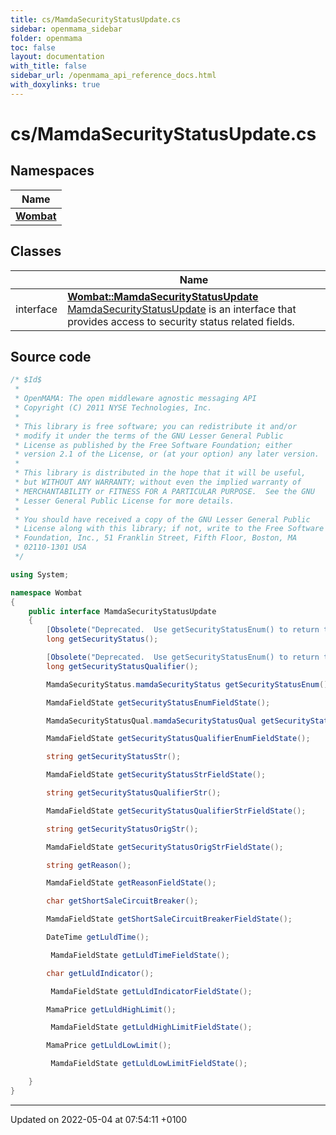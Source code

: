 ```yaml
---
title: cs/MamdaSecurityStatusUpdate.cs
sidebar: openmama_sidebar
folder: openmama
toc: false
layout: documentation
with_title: false
sidebar_url: /openmama_api_reference_docs.html
with_doxylinks: true
---
```


# cs/MamdaSecurityStatusUpdate.cs



## Namespaces

| Name           |
| -------------- |
| **[Wombat](namespaceWombat.html)**  |

## Classes

|                | Name           |
| -------------- | -------------- |
| interface | **[Wombat::MamdaSecurityStatusUpdate](interfaceWombat_1_1MamdaSecurityStatusUpdate.html)** <br>[MamdaSecurityStatusUpdate]() is an interface that provides access to security status related fields.  |




## Source code

```csharp
/* $Id$
 *
 * OpenMAMA: The open middleware agnostic messaging API
 * Copyright (C) 2011 NYSE Technologies, Inc.
 *
 * This library is free software; you can redistribute it and/or
 * modify it under the terms of the GNU Lesser General Public
 * License as published by the Free Software Foundation; either
 * version 2.1 of the License, or (at your option) any later version.
 *
 * This library is distributed in the hope that it will be useful,
 * but WITHOUT ANY WARRANTY; without even the implied warranty of
 * MERCHANTABILITY or FITNESS FOR A PARTICULAR PURPOSE.  See the GNU
 * Lesser General Public License for more details.
 *
 * You should have received a copy of the GNU Lesser General Public
 * License along with this library; if not, write to the Free Software
 * Foundation, Inc., 51 Franklin Street, Fifth Floor, Boston, MA
 * 02110-1301 USA
 */

using System;

namespace Wombat
{
    public interface MamdaSecurityStatusUpdate
    {
        [Obsolete("Deprecated.  Use getSecurityStatusEnum() to return the security status as an enumerated type.  Use getSecurityStatusStr to return it as a string")]
        long getSecurityStatus();

        [Obsolete("Deprecated.  Use getSecurityStatusEnum() to return the security status qualifier as an enumerated type.  Use getSecurityStatusQualifierStr to return it as a string")]
        long getSecurityStatusQualifier();

        MamdaSecurityStatus.mamdaSecurityStatus getSecurityStatusEnum();

        MamdaFieldState getSecurityStatusEnumFieldState();

        MamdaSecurityStatusQual.mamdaSecurityStatusQual getSecurityStatusQualifierEnum();

        MamdaFieldState getSecurityStatusQualifierEnumFieldState();

        string getSecurityStatusStr();

        MamdaFieldState getSecurityStatusStrFieldState();

        string getSecurityStatusQualifierStr();

        MamdaFieldState getSecurityStatusQualifierStrFieldState();

        string getSecurityStatusOrigStr();

        MamdaFieldState getSecurityStatusOrigStrFieldState();

        string getReason();

        MamdaFieldState getReasonFieldState();

        char getShortSaleCircuitBreaker();

        MamdaFieldState getShortSaleCircuitBreakerFieldState();

        DateTime getLuldTime();

         MamdaFieldState getLuldTimeFieldState();

        char getLuldIndicator();

         MamdaFieldState getLuldIndicatorFieldState();

        MamaPrice getLuldHighLimit();

         MamdaFieldState getLuldHighLimitFieldState();

        MamaPrice getLuldLowLimit();

         MamdaFieldState getLuldLowLimitFieldState();

    }
}
```


-------------------------------

Updated on 2022-05-04 at 07:54:11 +0100
